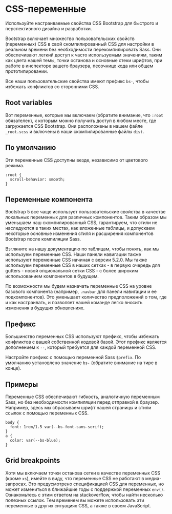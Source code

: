 # CSS-переменные
Используйте настраиваемые свойства CSS Bootstrap для быстрого и перспективного дизайна и разработки.

Bootstrap включает множество пользовательских свойств (переменных) CSS в свой скомпилированный CSS для настройки в реальном времени без необходимости перекомпилировать Sass. Они обеспечивают легкий доступ к часто используемым значениям, таким как цвета нашей темы, точки останова и основные стеки шрифтов, при работе в инспекторе вашего браузера, песочнице кода или общем прототипировании.

Все наши пользовательские свойства имеют префикс `bs-`, чтобы избежать конфликтов со сторонними CSS.

## Root variables
Вот переменные, которые мы включаем (обратите внимание, что `:root` обязателен), к которым можно получить доступ в любом месте, где загружается CSS Bootstrap. Они расположены в нашем файле `_root.scss` и включены в наши скомпилированные файлы `dist`.

## По умолчанию
Эти переменные CSS доступны везде, независимо от цветового режима.

    :root {
      scroll-behavior: smooth;
    }

## Переменные компонента
Bootstrap 5 все чаще использует пользовательские свойства в качестве локальных переменных для различных компонентов. Таким образом мы уменьшаем наш скомпилированный CSS, гарантируем, что стили не наследуются в таких местах, как вложенные таблицы, и допускаем некоторые основные изменения стиля и расширения компонентов Bootstrap после компиляции Sass.

Взгляните на нашу документацию по таблицам, чтобы понять, как мы используем переменные CSS. Наши панели навигации также используют переменные CSS начиная с версии 5.2.0. Мы также используем переменные CSS в наших сетках - в первую очередь для gutters - новой опциональной сетки CSS - с более широким использованием компонентов в будущем.

По возможности мы будем назначать переменные CSS на уровне базового компонента (например, `.navbar` для панели навигации и ее подкомпонентов). Это уменьшает количество предположений о том, где и как настраивать, и позволяет нашей команде легко вносить изменения в будущих обновлениях.

## Префикс
Большинство переменных CSS используют префикс, чтобы избежать конфликтов с вашей собственной кодовой базой. Этот префикс является дополнением к `--`, который требуется для каждой переменной CSS.

Настройте префикс с помощью переменной Sass `$prefix`. По умолчанию установлено значение `bs-` (обратите внимание на тире в конце).

## Примеры
Переменные CSS обеспечивают гибкость, аналогичную переменным Sass, но без необходимости компиляции перед отправкой в браузер. Например, здесь мы сбрасываем шрифт нашей страницы и стили ссылок с помощью переменных CSS.

    body {
      font: 1rem/1.5 var(--bs-font-sans-serif);
    }
    a {
      color: var(--bs-blue);
    }

## Grid breakpoints
Хотя мы включаем точки останова сетки в качестве переменных CSS (кроме `xs`), имейте в виду, что переменные CSS не работают в медиа-запросах. Это предусмотрено спецификацией CSS для переменных, но может измениться в ближайшие годы с поддержкой переменных `env()`. Ознакомьтесь с этим ответом на stackoverflow, чтобы найти несколько полезных ссылок. Тем временем вы можете использовать эти переменные в других ситуациях CSS, а также в своем JavaScript.
